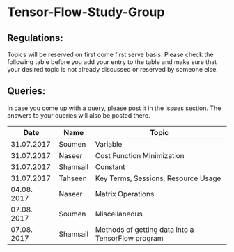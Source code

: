 # Tensor-Flow-Study-Group

## Regulations:
Topics will be reserved on first come first serve basis. Please check the following table before you add your entry to the table and make sure that your desired topic is not already discussed or reserved by someone else.

## Queries:
In case you come up with a query, please post it in the issues section. The answers to your queries will also be posted there.

| Date  | Name | Topic |
| ------------- | ------------- | ------------- |
| 31.07.2017  | Soumen   | Variable  |
| 31.07.2017  | Naseer   | Cost Function Minimization |
| 31.07.2017  | Shamsail | Constant |
| 31.07.2017  | Tahseen  | Key Terms, Sessions, Resource Usage |
| 04.08. 2017 | Naseer   | Matrix Operations |
| 07.08. 2017 | Soumen   | Miscellaneous |
| 07.08. 2017 | Shamsail | Methods of getting data into a TensorFlow program |
